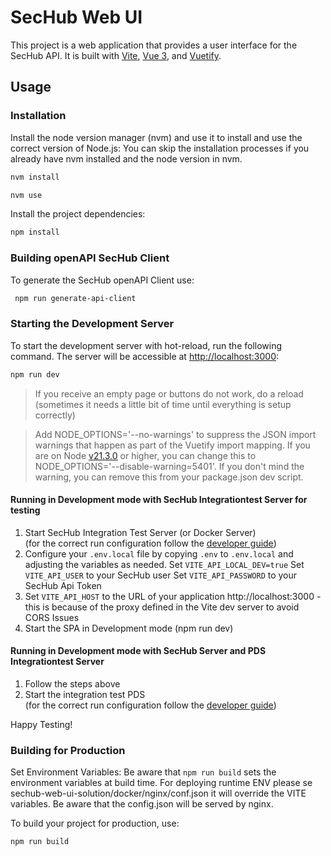 <!-- SPDX-License-Identifier: MIT --->
# SecHub Web UI

This project is a web application that provides a user interface for the SecHub API. It is built with [Vite](https://vitejs.dev/), [Vue 3](https://v3.vuejs.org/), and [Vuetify](https://vuetifyjs.com/en/).

## Usage

### Installation

Install the node version manager (nvm) and use it to install and use the correct version of Node.js:
You can skip the installation processes if you already have nvm installed and the node version in nvm.

```bash
nvm install
```

```bash
nvm use
```

Install the project dependencies:

```bash
npm install
```

### Building openAPI SecHub Client

To generate the SecHub openAPI Client use:

```bash
 npm run generate-api-client
 ```

### Starting the Development Server

To start the development server with hot-reload, run the following command. The server will be accessible at [http://localhost:3000](http://localhost:3000):

```bash
npm run dev
```

> If you receive an empty page or buttons do not work, do a reload (sometimes it needs a little bit of time until everything is setup correctly)

> Add NODE_OPTIONS='--no-warnings' to suppress the JSON import warnings that happen as part of the Vuetify import mapping. If you are on Node [v21.3.0](https://nodejs.org/en/blog/release/v21.3.0) or higher, you can change this to NODE_OPTIONS='--disable-warning=5401'. If you don't mind the warning, you can remove this from your package.json dev script.

#### Running in Development mode with SecHub Integrationtest Server for testing

1. Start SecHub Integration Test Server (or Docker Server)  
(for the correct run configuration follow the [developer guide](https://mercedes-benz.github.io/sechub/latest/sechub-developer-quickstart-guide.html#run-integration-tests-from-ide))
2. Configure your `.env.local` file by copying `.env` to `.env.local` and adjusting the variables as needed.
Set `VITE_API_LOCAL_DEV=true`
Set `VITE_API_USER` to your SecHub user
Set `VITE_API_PASSWORD` to your SecHub Api Token
3. Set `VITE_API_HOST` to the URL of your application http://localhost:3000 - this is because of the proxy defined in the Vite dev server to avoid CORS Issues
4. Start the SPA in Development mode (npm run dev)

#### Running in Development mode with SecHub Server and PDS Integrationtest Server
1. Follow the steps above
2. Start the integration test PDS  
(for the correct run configuration follow the [developer guide](https://mercedes-benz.github.io/sechub/latest/sechub-developer-quickstart-guide.html#run-integration-tests-from-ide))

Happy Testing!

### Building for Production

Set Environment Variables:
Be aware that `npm run build` sets the environment variables at build time.
For deploying runtime ENV please se sechub-web-ui-solution/docker/nginx/conf.json it will override the VITE variables. Be aware that the config.json will be served by nginx.

To build your project for production, use:

```bash
npm run build
```

